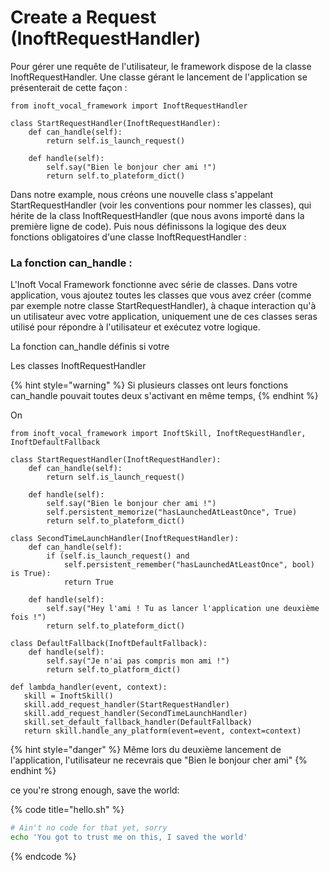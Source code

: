 # Create a Request \(InoftRequestHandler\)

Pour gérer une requête de l'utilisateur, le framework dispose de la classe InoftRequestHandler. Une classe gérant le lancement de l'application se présenterait de cette façon :

```
from inoft_vocal_framework import InoftRequestHandler

class StartRequestHandler(InoftRequestHandler):
    def can_handle(self):
        return self.is_launch_request()
        
    def handle(self):
        self.say("Bien le bonjour cher ami !")
        return self.to_plateform_dict()
```

Dans notre example, nous créons une nouvelle class s'appelant StartRequestHandler \(voir les conventions pour nommer les classes\), qui hérite de la class InoftRequestHandler \(que nous avons importé dans la première ligne de code\). Puis nous définissons la logique des deux fonctions obligatoires d'une classe InoftRequestHandler :

### La fonction can\_handle :

L'Inoft Vocal Framework fonctionne avec série de classes. Dans votre application, vous ajoutez toutes les classes que vous avez créer \(comme par exemple notre classe StartRequestHandler\), à chaque interaction qu'à un utilisateur avec votre application, uniquement une de ces classes seras utilisé pour répondre à l'utilisateur et exécutez votre logique.

La fonction can\_handle définis si votre 





Les classes InoftRequestHandler

{% hint style="warning" %}
Si plusieurs classes ont leurs fonctions can\_handle pouvait toutes deux s'activant en même temps, 
{% endhint %}

On

```text
from inoft_vocal_framework import InoftSkill, InoftRequestHandler, InoftDefaultFallback

class StartRequestHandler(InoftRequestHandler):
    def can_handle(self):
        return self.is_launch_request()
        
    def handle(self):
        self.say("Bien le bonjour cher ami !")
        self.persistent_memorize("hasLaunchedAtLeastOnce", True)
        return self.to_plateform_dict()
       
class SecondTimeLaunchHandler(InoftRequestHandler):
    def can_handle(self):
        if (self.is_launch_request() and
            self.persistent_remember("hasLaunchedAtLeastOnce", bool) is True):
            return True
        
    def handle(self):
        self.say("Hey l'ami ! Tu as lancer l'application une deuxième fois !")
        return self.to_plateform_dict()

class DefaultFallback(InoftDefaultFallback):
    def handle(self):
        self.say("Je n'ai pas compris mon ami !")
        return self.to_platform_dict()

def lambda_handler(event, context):
   skill = InoftSkill()
   skill.add_request_handler(StartRequestHandler)
   skill.add_request_handler(SecondTimeLaunchHandler)
   skill.set_default_fallback_handler(DefaultFallback)
   return skill.handle_any_platform(event=event, context=context)
```

{% hint style="danger" %}
Même lors du deuxième lancement de l'application, l'utilisateur ne recevrais que "Bien le bonjour cher ami"
{% endhint %}

ce you're strong enough, save the world:

{% code title="hello.sh" %}
```bash
# Ain't no code for that yet, sorry
echo 'You got to trust me on this, I saved the world'
```
{% endcode %}



